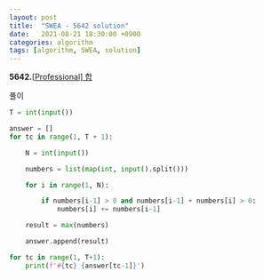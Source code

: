 ```yaml
---
layout: post
title:  "SWEA - 5642 solution"
date:   2021-08-21 18:30:00 +0900
categories: algorithm
tags: [algorithm, SWEA, solution]
---
```

**5642.**[[Professional\] 합](https://swexpertacademy.com/main/code/problem/problemDetail.do?contestProbId=AWXQm2SqdxkDFAUo&categoryId=AWXQm2SqdxkDFAUo&categoryType=CODE&problemTitle=5642&orderBy=FIRST_REG_DATETIME&selectCodeLang=ALL&select-1=&pageSize=10&pageIndex=1)

풀이

```python
T = int(input())

answer = []
for tc in range(1, T + 1):

    N = int(input())

    numbers = list(map(int, input().split()))

    for i in range(1, N):

        if numbers[i-1] > 0 and numbers[i-1] + numbers[i] > 0:
            numbers[i] += numbers[i-1]

    result = max(numbers)

    answer.append(result)

for tc in range(1, T+1):
    print(f'#{tc} {answer[tc-1]}')
```

